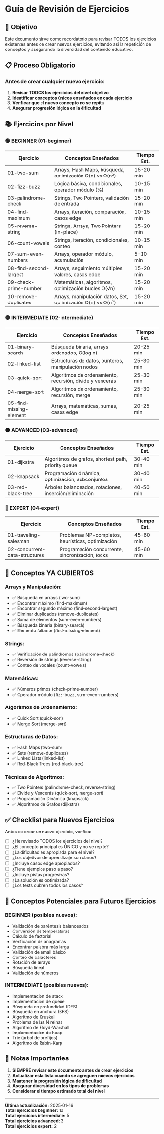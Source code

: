 # Guía de Revisión de Ejercicios

## 🎯 Objetivo

Este documento sirve como recordatorio para revisar TODOS los ejercicios existentes antes de crear nuevos ejercicios, evitando así la repetición de conceptos y asegurando la diversidad del contenido educativo.

## 📋 Proceso Obligatorio

### Antes de crear cualquier nuevo ejercicio:

1. **Revisar TODOS los ejercicios del nivel objetivo**
2. **Identificar conceptos únicos enseñados en cada ejercicio**
3. **Verificar que el nuevo concepto no se repita**
4. **Asegurar progresión lógica en la dificultad**

## 📚 Ejercicios por Nivel

### 🟢 BEGINNER (01-beginner)

| Ejercicio | Conceptos Enseñados | Tiempo Est. |
|-----------|-------------------|-------------|
| 01-two-sum | Arrays, Hash Maps, búsqueda, optimización O(n) vs O(n²) | 15-20 min |
| 02-fizz-buzz | Lógica básica, condicionales, operador módulo (%) | 10-15 min |
| 03-palindrome-check | Strings, Two Pointers, validación de entrada | 15-20 min |
| 04-find-maximum | Arrays, iteración, comparación, casos edge | 10-15 min |
| 05-reverse-string | Strings, Arrays, Two Pointers (in-place) | 15-20 min |
| 06-count-vowels | Strings, iteración, condicionales, conteo | 10-15 min |
| 07-sum-even-numbers | Arrays, operador módulo, acumulación | 5-10 min |
| 08-find-second-largest | Arrays, seguimiento múltiples valores, casos edge | 15-20 min |
| 09-check-prime-number | Matemáticas, algoritmos, optimización bucles O(√n) | 15-20 min |
| 10-remove-duplicates | Arrays, manipulación datos, Set, optimización O(n) vs O(n²) | 15-20 min |

### 🟡 INTERMEDIATE (02-intermediate)

| Ejercicio | Conceptos Enseñados | Tiempo Est. |
|-----------|-------------------|-------------|
| 01-binary-search | Búsqueda binaria, arrays ordenados, O(log n) | 20-25 min |
| 02-linked-list | Estructuras de datos, punteros, manipulación nodos | 25-30 min |
| 03-quick-sort | Algoritmos de ordenamiento, recursión, divide y vencerás | 25-30 min |
| 04-merge-sort | Algoritmos de ordenamiento, recursión, merge | 25-30 min |
| 05-find-missing-element | Arrays, matemáticas, sumas, casos edge | 20-25 min |

### 🟠 ADVANCED (03-advanced)

| Ejercicio | Conceptos Enseñados | Tiempo Est. |
|-----------|-------------------|-------------|
| 01-dijkstra | Algoritmos de grafos, shortest path, priority queue | 30-40 min |
| 02-knapsack | Programación dinámica, optimización, subconjuntos | 30-40 min |
| 03-red-black-tree | Árboles balanceados, rotaciones, inserción/eliminación | 40-50 min |

### 🔴 EXPERT (04-expert)

| Ejercicio | Conceptos Enseñados | Tiempo Est. |
|-----------|-------------------|-------------|
| 01-traveling-salesman | Problemas NP-completos, heurísticas, optimización | 45-60 min |
| 02-concurrent-data-structures | Programación concurrente, sincronización, locks | 45-60 min |

## 🚫 Conceptos YA CUBIERTOS

### Arrays y Manipulación:
- ✅ Búsqueda en arrays (two-sum)
- ✅ Encontrar máximo (find-maximum)
- ✅ Encontrar segundo máximo (find-second-largest)
- ✅ Eliminar duplicados (remove-duplicates)
- ✅ Suma de elementos (sum-even-numbers)
- ✅ Búsqueda binaria (binary-search)
- ✅ Elemento faltante (find-missing-element)

### Strings:
- ✅ Verificación de palíndromos (palindrome-check)
- ✅ Reversión de strings (reverse-string)
- ✅ Conteo de vocales (count-vowels)

### Matemáticas:
- ✅ Números primos (check-prime-number)
- ✅ Operador módulo (fizz-buzz, sum-even-numbers)

### Algoritmos de Ordenamiento:
- ✅ Quick Sort (quick-sort)
- ✅ Merge Sort (merge-sort)

### Estructuras de Datos:
- ✅ Hash Maps (two-sum)
- ✅ Sets (remove-duplicates)
- ✅ Linked Lists (linked-list)
- ✅ Red-Black Trees (red-black-tree)

### Técnicas de Algoritmos:
- ✅ Two Pointers (palindrome-check, reverse-string)
- ✅ Divide y Vencerás (quick-sort, merge-sort)
- ✅ Programación Dinámica (knapsack)
- ✅ Algoritmos de Grafos (dijkstra)

## ✅ Checklist para Nuevos Ejercicios

Antes de crear un nuevo ejercicio, verifica:

- [ ] ¿He revisado TODOS los ejercicios del nivel?
- [ ] ¿El concepto principal es ÚNICO y no se repite?
- [ ] ¿La dificultad es apropiada para el nivel?
- [ ] ¿Los objetivos de aprendizaje son claros?
- [ ] ¿Incluye casos edge apropiados?
- [ ] ¿Tiene ejemplos paso a paso?
- [ ] ¿Incluye pistas progresivas?
- [ ] ¿La solución es optimizada?
- [ ] ¿Los tests cubren todos los casos?

## 🎯 Conceptos Potenciales para Futuros Ejercicios

### BEGINNER (posibles nuevos):
- Validación de paréntesis balanceados
- Conversión de temperaturas
- Cálculo de factorial
- Verificación de anagramas
- Encontrar palabra más larga
- Validación de email básico
- Conteo de caracteres
- Rotación de arrays
- Búsqueda lineal
- Validación de números

### INTERMEDIATE (posibles nuevos):
- Implementación de stack
- Implementación de queue
- Búsqueda en profundidad (DFS)
- Búsqueda en anchura (BFS)
- Algoritmo de Kruskal
- Problema de las N reinas
- Algoritmo de Floyd-Warshall
- Implementación de heap
- Trie (árbol de prefijos)
- Algoritmo de Rabin-Karp

## 📝 Notas Importantes

1. **SIEMPRE revisar este documento antes de crear ejercicios**
2. **Actualizar esta lista cuando se agreguen nuevos ejercicios**
3. **Mantener la progresión lógica de dificultad**
4. **Asegurar diversidad en los tipos de problemas**
5. **Considerar el tiempo estimado total del nivel**

---

**Última actualización:** 2025-01-16  
**Total ejercicios beginner:** 10  
**Total ejercicios intermediate:** 5  
**Total ejercicios advanced:** 3  
**Total ejercicios expert:** 2
